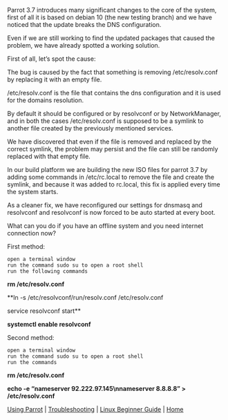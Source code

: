 Parrot 3.7 introduces many significant changes to the core of the system, first of all it is based on debian 10 (the new testing branch) and we have noticed that the update breaks the DNS configuration.

Even if we are still working to find the updated packages that caused the problem, we have already spotted a working solution.

 

First of all, let’s spot the cause:

The bug is caused by the fact that something is removing /etc/resolv.conf by replacing it with an empty file.

/etc/resolv.conf is the file that contains the dns configuration and it is used for the domains resolution.

By default it should be configured or by resolvconf or by NetworkManager, and in both the cases /etc/resolv.conf is supposed to be a symlink to another file created by the previously mentioned services.

 

We have discovered that even if the file is removed and replaced by the correct symlink, the problem may persist and the file can still be randomly replaced with that empty file.

 

In our build platform we are building the new ISO files for parrot 3.7 by adding some commands in /etc/rc.local to remove the file and create the symlink, and because it was added to rc.local, this fix is applied every time the system starts.

 

As a cleaner fix, we have reconfigured our settings for dnsmasq and resolvconf and resolvconf is now forced to be auto started at every boot.

 

 

What can you do if you have an offline system and you need internet connection now?

First method:

    open a terminal window
    run the command sudo su to open a root shell
    run the following commands

**rm /etc/resolv.conf**
  
**ln -s /etc/resolvconf/run/resolv.conf  /etc/resolv.conf
  
service resolvconf start**
  
**systemctl enable resolvconf**

 

Second method:

    open a terminal window
    run the command sudo su to open a root shell
    run the commands

**rm /etc/resolv.conf**
  
**echo -e &#8220;nameserver 92.222.97.145\nnameserver 8.8.8.8&#8221; > /etc/resolv.conf**
&nbsp;

[Using Parrot](https://docs.parrotlinux.org/info/start/) | [Troubleshooting](https://docs.parrotlinux.org/trbl/start/) | [Linux Beginner Guide](https://docs.parrotlinux.org/library/lbg-basics/) | [Home](https://docs.parrotlinux.org/)
